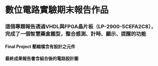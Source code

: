 # 數位電路實驗期末報告作品

### 這個專題報告透過VHDL與FPGA晶片板（LP-2900-5CEFA2C8），完成了一個智慧藥盒雛型，整合感測、計時、顯示、提醒的功能

#### Final Project 壓縮檔含有設計之元件

#### 最終成果報告書含組合後的電路設計圖

